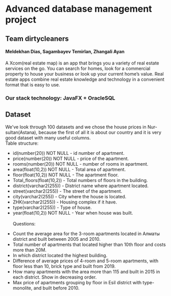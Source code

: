 # Advanced database management project
## Team dirtycleaners
#### Meldekhan Dias, Sagambayev Temirlan, Zhangali Ayan
A Xcom(real estate map) is an app that brings you a variety of real estate services on the go. You can search for homes, look for a commercial property to house your business or look up your current home’s value. Real estate apps combine real estate knowledge and technology in a convenient format that is easy to use. 
### Our stack technology: JavaFX + OracleSQL
###
## Dataset
We've look through 100 datasets and we chose the house prices in Nur-sultan(Astana), because the first of all it is about our country and it is very good dataset with many useful columns. <br/>
Table structure:
- id(number(20)) NOT NULL - id number of apartment.
- price(number(20)) NOT NULL - price of the apartment.
- rooms(number(20)) NOT NULL - number of rooms in apartment.
- area(float(10,2)) NOT NULL - Total area of apartment.
- floor(float(10,2)) NOT NULL - The apartment floor.
- Total_floors(float(10,2)) - Total numbers of floors in the building.
- district(varchar2(255)) - District name where apartment located.
- street(varchar2(255)) - The street of the apartment.
- city(varchar2(255)) - City where the house is located.
- ZHK(varchar2(255)) - Housing complex if it have.
- type(varchar2(255)) - Type of house.
- year(float(10,2)) NOT NULL - Year when house was built. <br/> <br/>
Questions:
* Count the average area for the 3-room apartments located in Алматы district and built between 2005 and 2010.
* Total number of apartments that located higher than 10th floor and costs more than 20M.
* In which district located the highest building.
* Difference of average prices of 4-room and 5-room apartments, with floor less than 10, brick type and  built from 2019.
* How many apartments with the area more than 115 and built in 2015 in each district. Show in decreasing order.
* Max price of apartments grouping by floor in Esil district with type-monolite, and built before 2010.
